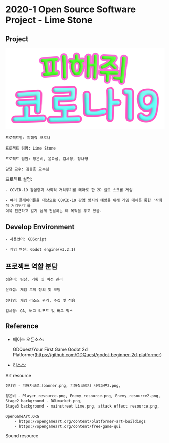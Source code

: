 # 2020-1 Open Source Software Project - Lime Stone

## Project

![피해줘 코로나의 배너로 변경하기](./피해줘코로나banner.png)


    프로젝트명: 피해줘 코로나

    프로젝트 팀명: Lime Stone

    프로젝트 팀원: 정은비, 윤요섭, 김세영, 정나영

    담당 교수: 김동호 교수님


프로젝트 설명: 

    - COVID-19 감염증과 사회적 거리두기를 테마로 한 2D 벨트 스크롤 게임

    - 여러 플레이어들을 대상으로 COVID-19 감염 방지와 예방을 위해 게임 매체를 통한 '사회적 거리두기'를 
    더욱 친근하고 알기 쉽게 전달하는 데 목적을 두고 있음.


## Develop Environment


    - 사용언어: GDScript

    - 게임 엔진: Godot engine(v3.2.1)



## 프로젝트 역할 분담


    정은비: 팀장, 기획 및 버전 관리

    윤요섭: 게임 로직 정의 및 코딩

    정나영: 게임 리소스 관리, 수집 및 적용

    김세영: QA, 버그 리포트 및 버그 픽스



## Reference


- 베이스 오픈소스:

     GDQuest/Your First Game Godot 2d Platformer(https://github.com/GDQuest/godot-beginner-2d-platformer)


- 리소스:

Art resource

    정나영 - 피해자코로나banner.png, 피해줘코로나 시작화면2.png,

    정은비 - Player_resource.png, Enemy_resource.png, Enemy_resource2.png, Stage2 background - DGUmarket.png, 
    Stage3 background - mainstreet Lime.png, attack effect resource.png,

    OpenGameArt.ORG 
        - https://opengameart.org/content/platformer-art-buildings
        - https://opengameart.org/content/free-game-qui


Sound resource

     